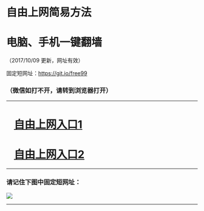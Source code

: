 ﻿# 自由上网简易方法

# 电脑、手机一键翻墙

（2017/10/09 更新，网址有效）

固定短网址：https://git.io/free99

### （微信如打不开，请转到浏览器打开）


***





# &nbsp;&nbsp; <a href="http://ft3052328794.fwq-tz-1001.info/fwqtz01.html?t=100900127877 " target="_blank">自由上网入口1</a>
# &nbsp;&nbsp; <a href="http://ft2265910898.fwq-tz-1002.info/fwqtz02.html?t=100900122506 " target="_blank">自由上网入口2</a>
***

### 请记住下图中固定短网址：

<img src="https://s3-us-west-2.amazonaws.com/fwq-1001/yjfq-20170905okok.png" /> 


***

